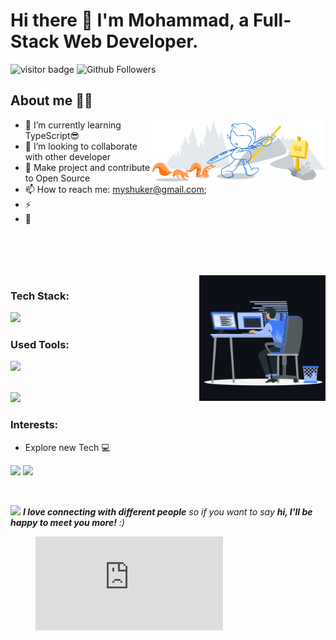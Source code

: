 # Hi there 👋 I'm Mohammad, a Full-Stack Web Developer.

![visitor badge](https://visitor-badge.laobi.icu/badge?page_id=myshuker.visitor-badge.issue.1&title=Github%20Visitors)
![Github Followers](https://img.shields.io/github/followers/myshuker?label=Github%20Connection&style=flat)

<!--

![alt text](https://github.com/myshuker/myshuker/blob/main/git-header.svg?raw=true)
 -->

## About me 👨‍💻

<img width="55%" align="right" alt="Github" src="https://github.com/myshuker/myshuker/blob/main/git-header.svg?raw=true" />

- 🌱 I’m currently learning TypeScript😎
- 👯 I’m looking to collaborate with other developer
- 🥅 Make project and contribute to Open Source
- 📫 How to reach me: myshuker@gmail.com;
- ⚡
- 💼

<br>
<br>
<br>
<br>

<!-- coding boy -->
<img width="40%" align="right" alt="Coding Boy" src="https://github.com/myshuker/myshuker/blob/main/coding.gif" />

### Tech Stack:

<!-- language -->

[![](https://skillicons.dev/icons?i=js,html,css,nodejs,react,mysql)]()

### Used Tools:

[![](https://skillicons.dev/icons?i=git,github,netlify,heroku,vscode)]()

<br />

<img  src="https://github-readme-stats.vercel.app/api/top-langs/?username=myshuker&layout=pie" />

### Interests:

- Explore new Tech 💻

<!-- ### My GitHub Stats: -->

<img height="165em" src="https://github-readme-stats.vercel.app/api?username=myshuker&show_icons=true&hide_border=false&&count_private=true&include_all_commits=true" /> <img height="165em"  src="https://github-readme-streak-stats.herokuapp.com/?user=myshuker&show_icons=true&hide_border=false&&count_private=true&include_all_commits=true"/>

<br />

<img src="https://media.giphy.com/media/LnQjpWaON8nhr21vNW/giphy.gif" width="60"> <em><b>I love connecting with different people</b> so if you want to say <b>hi, I'll be happy to meet you more!</b> :)</em>

<!--
![github stats](https://github-readme-stats.vercel.app/api?username=myshuker&show_icons=true)




<img  src="https://wakatime.com/share/@018ce113-0919-4745-aff9-2d97f7b7afda/4c2abc65-2475-4bcf-be1c-cd5772cd7ff8.svg" height="400" />

<img  src="https://github-readme-stats.vercel.app/api/wakatime?username=myshuker&theme=radical" />



-->

<figure><embed src="https://wakatime.com/share/@018ce113-0919-4745-aff9-2d97f7b7afda/42504206-da99-4aae-b1b7-5769371867f8.svg"></embed></figure>

